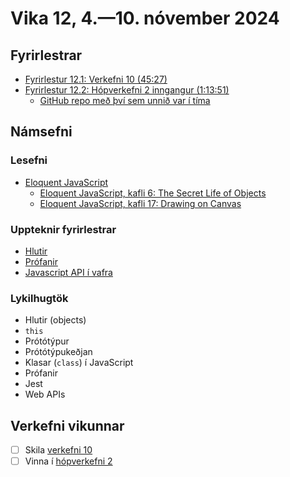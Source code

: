 # Vika 12, 4.—10. nóvember 2024

## Fyrirlestrar

- [Fyrirlestur 12.1: Verkefni 10 (45:27)](https://www.youtube.com/watch?v=CTOuUr-YX7c)
- [Fyrirlestur 12.2: Hópverkefni 2 inngangur (1:13:51)](https://www.youtube.com/watch?v=NoAVU4wzceg)
  - [GitHub repo með því sem unnið var í tíma](https://github.com/vefforritun/vef1-2024-h2-ur-fyrirlestri)

## Námsefni

### Lesefni

- [Eloquent JavaScript](https://eloquentjavascript.net/)
  - [Eloquent JavaScript, kafli 6: The Secret Life of Objects](https://eloquentjavascript.net/06_object.html)
  - [Eloquent JavaScript, kafli 17: Drawing on Canvas](https://eloquentjavascript.net/17_canvas.html)

### Uppteknir fyrirlestrar

- [Hlutir](../namsefni/38.objects/)
- [Prófanir](../namsefni/39.testing/)
- [Javascript API í vafra](../namsefni/40.html5/)

### Lykilhugtök

- Hlutir (objects)
- `this`
- Prótótýpur
- Prótótýpukeðjan
- Klasar (`class`) í JavaScript
- Prófanir
- Jest
- Web APIs

## Verkefni vikunnar

- [ ] Skila [verkefni 10](https://github.com/vefforritun/vef1-2024-v10)
- [ ] Vinna í [hópverkefni 2](https://github.com/vefforritun/vef1-2024-h2)

